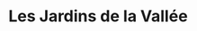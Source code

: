 ---
title: "Les Jardins de la Vallée"
url: /la-chapelle-basse-mer/les-jardins-de-la-vallee/
shop: ferme
---